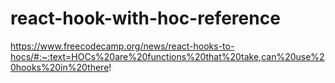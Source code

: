 # react-hook-with-hoc-reference


https://www.freecodecamp.org/news/react-hooks-to-hocs/#:~:text=HOCs%20are%20functions%20that%20take,can%20use%20hooks%20in%20there!
